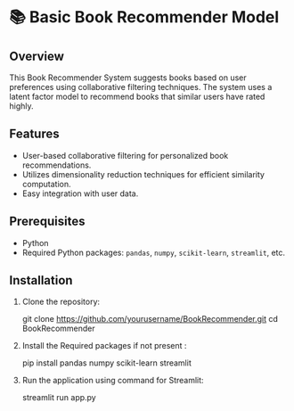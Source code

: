 #  📚 Basic Book Recommender Model

## Overview

This Book Recommender System suggests books based on user preferences using collaborative filtering techniques. The system uses a latent factor model to recommend books that similar users have rated highly.

## Features

- User-based collaborative filtering for personalized book recommendations.
- Utilizes dimensionality reduction techniques for efficient similarity computation.
- Easy integration with user data.

## Prerequisites

- Python 
- Required Python packages: `pandas`, `numpy`, `scikit-learn`, `streamlit`, etc.

## Installation

1. Clone the repository:

   git clone https://github.com/yourusername/BookRecommender.git
   cd BookRecommender

2. Install the Required packages if not present :

    pip install pandas numpy scikit-learn streamlit 

3. Run the application using command for Streamlit:

    streamlit run app.py
